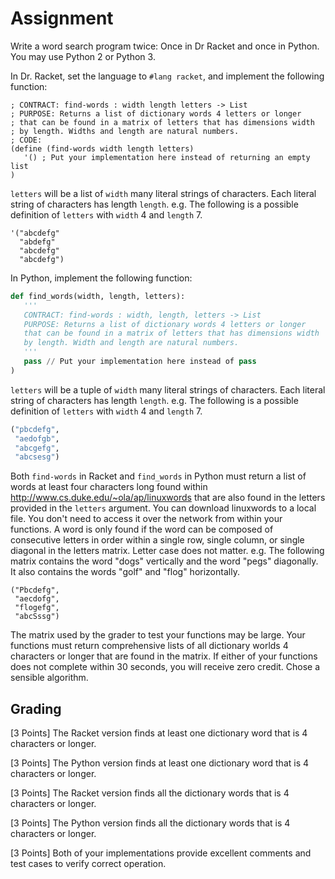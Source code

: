# Assignment

Write a word search program twice: Once in Dr Racket and once in Python. You may use Python 2 or Python 3.

In Dr. Racket, set the language to `#lang racket`, and implement the following function:

```racket
; CONTRACT: find-words : width length letters -> List
; PURPOSE: Returns a list of dictionary words 4 letters or longer
; that can be found in a matrix of letters that has dimensions width
; by length. Widths and length are natural numbers.
; CODE:
(define (find-words width length letters)
   '() ; Put your implementation here instead of returning an empty list
)
```

`letters` will be a list of `width` many literal strings of characters. Each literal string of characters has length `length`. e.g. The following is a possible definition of `letters` with `width` 4 and `length` 7.

```racket
'("abcdefg"
  "abdefg"
  "abcdefg"
  "abcdefg")
```

In Python, implement the following function:

```python
def find_words(width, length, letters):
   '''
   CONTRACT: find-words : width, length, letters -> List
   PURPOSE: Returns a list of dictionary words 4 letters or longer
   that can be found in a matrix of letters that has dimensions width
   by length. Width and length are natural numbers.
   '''
   pass // Put your implementation here instead of pass
)
```

`letters` will be a tuple of `width` many literal strings of characters. Each literal string of characters has length `length`. e.g. The following is a possible definition of `letters` with `width` 4 and `length` 7.

```python
("pbcdefg",
 "aedofgb",
 "abcgefg",
 "abcsesg")
```

Both `find-words` in Racket and `find_words` in Python must return a list of words at least four characters long found within http://www.cs.duke.edu/~ola/ap/linuxwords that are also found in the letters provided in the `letters` argument. You can download linuxwords to a local file. You don't need to access it over the network from within your functions. A word is only found if the word can be composed of consecutive letters in order within a single row, single column, or single diagonal in the letters matrix. Letter case does not matter. e.g. The following matrix contains the word "dogs" vertically and the word "pegs" diagonally. It also contains the words "golf" and "flog" horizontally.

```
("Pbcdefg",
 "aecdofg",
 "flogefg",
 "abcSssg")
```

The matrix used by the grader to test your functions may be large. Your functions must return comprehensive lists of all dictionary worlds 4 characters or longer that are found in the matrix. If either of your functions does not complete within 30 seconds, you will receive zero credit. Chose a sensible algorithm.

## Grading

[3 Points] The Racket version finds at least one dictionary word that is 4 characters or longer.

[3 Points] The Python version finds at least one dictionary word that is 4 characters or longer.

[3 Points] The Racket version finds all the dictionary words that is 4 characters or longer.

[3 Points] The Python version finds all the dictionary words that is 4 characters or longer.

[3 Points] Both of your implementations provide excellent comments and test cases to verify correct operation.
